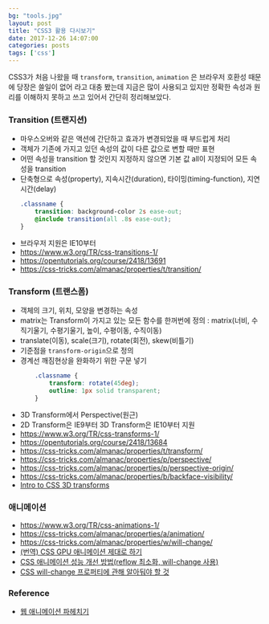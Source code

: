 ```yaml
---
bg: "tools.jpg"
layout: post
title: "CSS3 활용 다시보기"
date: 2017-12-26 14:07:00
categories: posts
tags: ['css']
---
```


CSS3가 처음 나왔을 때 `transform`, `transition`, `animation` 은 브라우저 호환성 때문에 당장은 쓸일이 없어
라고 대충 봤는데 지금은 많이 사용되고 있지만 정확한 속성과 원리를 이해하지 못하고 쓰고 있어서 간단히 정리해보았다.

### Transition (트랜지션)
- 마우스오버와 같은 액션에 간단하고 효과가 변경되었을 때 부드럽게 처리
- 객체가 기존에 가지고 있던 속성의 값이 다른 값으로 변할 때만 표현
- 어떤 속성을 transition 할 것인지 지정하지 않으면 기본 값 all이 지정되어 모든 속성을 transition
- 단축형으로 속성(property), 지속시간(duration), 타이밍(timing-function), 지연시간(delay)
    ```scss
    .classname {
        transition: background-color 2s ease-out;
        @include transition(all .8s ease-out);
    }
    ```
- 브라우저 지원은 IE10부터
- https://www.w3.org/TR/css-transitions-1/
- https://opentutorials.org/course/2418/13691
- https://css-tricks.com/almanac/properties/t/transition/

### Transform (트랜스폼)
- 객체의 크기, 위치, 모양을 변경하는 속성
- matrix는 Transform이 가지고 있는 모든 함수를 한꺼번에 정의 : matrix(너비, 수직기울기, 수평기울기, 높이, 수평이동, 수직이동)
- translate(이동), scale(크기), rotate(회전), skew(비틀기)
- 기준점을 `transform-origin`으로 정의
- 경계선 깨짐현상을 완화하기 위한 구문 넣기
    ```css
        .classname {
            transform: rotate(45deg);
            outline: 1px solid transparent;
        }
    ```
- 3D Transform에서 Perspective(원근)
- 2D Transform은 IE9부터 3D Transform은 IE10부터 지원
- https://www.w3.org/TR/css-transforms-1/
- https://opentutorials.org/course/2418/13684
- https://css-tricks.com/almanac/properties/t/transform/
- https://css-tricks.com/almanac/properties/p/perspective/
- https://css-tricks.com/almanac/properties/p/perspective-origin/
- https://css-tricks.com/almanac/properties/b/backface-visibility/
- [Intro to CSS 3D transforms](http://desandro.github.io/3dtransforms/)

### 애니메이션
- https://www.w3.org/TR/css-animations-1/
- https://css-tricks.com/almanac/properties/a/animation/
- https://css-tricks.com/almanac/properties/w/will-change/
- [(번역) CSS GPU 애니메이션 제대로 하기](http://wit.nts-corp.com/2017/08/31/4861)
- [CSS 애니메이션 성능 개선 방법(reflow 최소화, will-change 사용)](http://wit.nts-corp.com/2017/06/05/4571)
- [CSS will-change 프로퍼티에 관해 알아둬야 할 것](https://dev.opera.com/articles/ko/css-will-change-property/)

### Reference
- [웹 애니메이션 파헤치기](http://www.beautifulcss.com/archives/2231)
